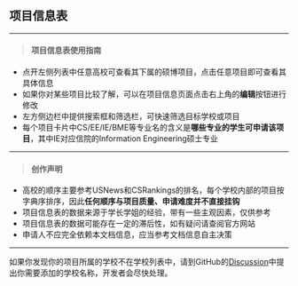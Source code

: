 ## 项目信息表

---

> #### 项目信息表使用指南

* 点开左侧列表中任意高校可查看其下属的硕博项目，点击任意项目即可查看其具体信息
* 如果你对某些项目比较了解，可以在项目信息页面点击右上角的**编辑**按钮进行修改
* 左方侧边栏中提供搜索框和筛选栏，可快速筛选目标学校或项目
* 每个项目卡片中CS/EE/IE/BME等专业名的含义是**哪些专业的学生可申请该项目**，其中IE对应信院的Information Engineering硕士专业

---

> #### 创作声明

* 高校的顺序主要参考USNews和CSRankings的排名，每个学校内部的项目按字典序排序，因此**任何顺序与项目质量、申请难度并不直接挂钩**
* 项目信息表的数据来源于学长学姐的经验，带有一些主观因素，仅供参考
* 项目信息表的数据可能存在一定的滞后性，如有疑问请查阅官方网站
* 申请人不应完全依赖本文档信息，应当参考文档信息自主决策

---

如果你发现你的项目所属的学校不在学校列表中，请到GitHub的[Discussion](https://github.com/orgs/OpenSIST/discussions/23)中提出你需要添加的学校名称，开发者会尽快处理。

